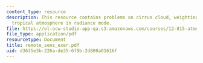 ```yaml
---
content_type: resource
description: This resource contains problems on cirrus cloud, weighting function and
  tropical atmosphere in radiance mode.
file: https://ol-ocw-studio-app-qa.s3.amazonaws.com/courses/12-815-atmospheric-radiation-fall-2006/d3635e3b226ade356f9b2d800a01616f_remote_sens_exer.pdf
file_type: application/pdf
resourcetype: Document
title: remote_sens_exer.pdf
uid: d3635e3b-226a-de35-6f9b-2d800a01616f
---
```

